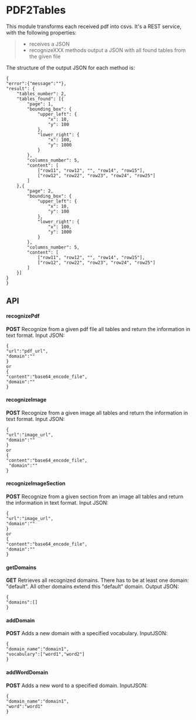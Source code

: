 PDF2Tables
===================

This module transforms each received pdf into csvs. It's a REST service, with the following properties:

> - receives a JSON
> - recognizeXXX methods output a JSON with all found tables from the given file
 
The structure of the output JSON for each method is:

    {
    "error":{"message":""},
	"result": {
		"tables_number": 2,
		"tables_found": [{
			"page": 1,
			"bounding_box": {
				"upper_left": {
					"x": 10,
					"y": 100
				},
				"lower_right": {
					"x": 100,
					"y": 1000
				}
			},
			"columns_number": 5,
			"content": [
				["row11", "row12", "", "row14", "row15"],
				["row12", "row22", "row23", "row24", "row25"]
			]
		},{
			"page": 2,
			"bounding_box": {
				"upper_left": {
					"x": 10,
					"y": 100
				},
				"lower_right": {
					"x": 100,
					"y": 1000
				}
			},
			"columns_number": 5,
			"content": [
				["row11", "row12", "", "row14", "row15"],
				["row12", "row22", "row23", "row24", "row25"]
			]
		}]
	}
    }
 


API
-------------

#### <i class="icon-pencil"></i> recognizePdf
**POST** Recognize from a given pdf file all tables and return the information in text format.
Input JSON:

    {
    "url":"pdf_url",
    "domain":"" 
    }
    or 
    {
    "content":"base64_encode_file",
    "domain":""
    }

#### <i class="icon-pencil"></i> recognizeImage
**POST** Recognize from a given image all tables and return the information in text format. 
Input JSON:

    {
    "url":"image_url",
    "domain":""
    }
    or 
    {
    "content":"base64_encode_file",
     "domain":""
    }
#### <i class="icon-pencil"></i> recognizeImageSection
**POST** Recognize from a given section from an image all tables and return the information in text format. 
Input JSON:

    {
    "url":"image_url",
    "domain":""
    }
    or 
    {
    "content":"base64_encode_file",
    "domain":""
    }

#### <i class="icon-pencil"></i> getDomains
**GET** Retrieves all recognized domains. There has to be at least one domain: "default". All other domains extend this "default" domain. 
Output JSON:

    {
    "domains":[]
    }
 
 
#### <i class="icon-pencil"></i> addDomain
**POST** Adds a new domain with a specified vocabulary. 
InputJSON:

    {
    "domain_name":"domain1",
    "vocabulary":["word1","word2"]
    }

#### <i class="icon-pencil"></i> addWordDomain
**POST** Adds a new word to a specified domain.
InputJSON:

    {
    "domain_name":"domain1",
    "word":"word1"
    }

